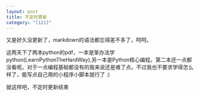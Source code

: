 ```yaml
---
layout: post
title: 不定时更新
category: "[121]"
---
```

又是好久没更新了，markdown的语法都忘得差不多了，呵呵。

这两天下了两本python的pdf，一本是笨办法学python(LearnPythonTheHardWay),另一本是Python核心编程。第二本还一点都没看呢。对于一点编程基础都没有的我来说还是难了点。不过我也不要求学得怎么样了，能写点自己用的小程序小脚本就行了 :)

就这样吧，不定时更新结束
